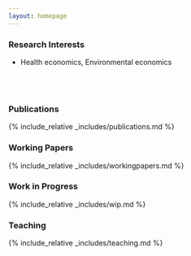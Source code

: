 ```yaml
---
layout: homepage
---
```


### Research Interests

<ul style="padding-bottom: 20px;">
  <li> Health economics, Environmental economics</li>
</ul>
  
<br>

### Publications

{% include_relative _includes/publications.md %}


### Working Papers

{% include_relative _includes/workingpapers.md %}

### Work in Progress

{% include_relative _includes/wip.md %}

### Teaching

{% include_relative _includes/teaching.md %}
  
